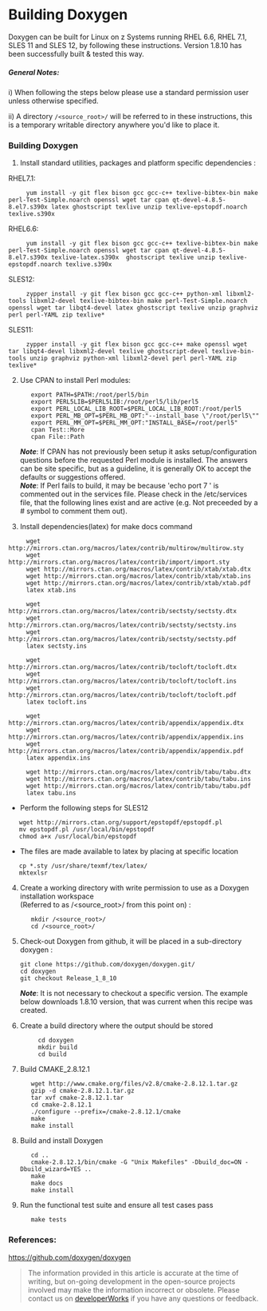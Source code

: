 # Building Doxygen

Doxygen can be built for Linux on z Systems running RHEL 6.6, RHEL 7.1, SLES 11 and SLES 12, by following these instructions. Version 1.8.10 has been successfully built & tested this way.

##### General Notes:
      
i) When following the steps below please use a standard permission user unless otherwise specified.

ii) A directory `/<source_root>/` will be referred to in these instructions, this is a temporary writable directory anywhere you'd like to place it.

### Building Doxygen

1. Install standard utilities, packages and platform specific dependencies :

 RHEL7.1:
 ```
      yum install -y git flex bison gcc gcc-c++ texlive-bibtex-bin make perl-Test-Simple.noarch openssl wget tar cpan qt-devel-4.8.5-8.el7.s390x latex ghostscript texlive unzip texlive-epstopdf.noarch texlive.s390x 
 ```

 RHEL6.6:
 ```
      yum install -y git flex bison gcc gcc-c++ texlive-bibtex-bin make perl-Test-Simple.noarch openssl wget tar cpan qt-devel-4.8.5-8.el7.s390x texlive-latex.s390x  ghostscript texlive unzip texlive-epstopdf.noarch texlive.s390x 
 ```

 SLES12:
 ```
      zypper install -y git flex bison gcc gcc-c++ python-xml libxml2-tools libxml2-devel texlive-bibtex-bin make perl-Test-Simple.noarch  openssl wget tar libqt4-devel latex ghostscript texlive unzip graphviz perl perl-YAML zip texlive*
 ```
 
 SLES11:
 ```
      zypper install -y git flex bison gcc gcc-c++ make openssl wget tar libqt4-devel libxml2-devel texlive ghostscript-devel texlive-bin-tools unzip graphviz python-xml libxml2-devel perl perl-YAML zip texlive*
 ```

2. Use CPAN to install Perl modules:
   ```	
      export PATH=$PATH:/root/perl5/bin
      export PERL5LIB=$PERL5LIB:/root/perl5/lib/perl5
      export PERL_LOCAL_LIB_ROOT=$PERL_LOCAL_LIB_ROOT:/root/perl5
      export PERL_MB_OPT=$PERL_MB_OPT:"--install_base \"/root/perl5\""
      export PERL_MM_OPT=$PERL_MM_OPT:"INSTALL_BASE=/root/perl5"
      cpan Test::More
      cpan File::Path
   ```
   **_Note_**: If CPAN has not previously been setup it asks setup/configuration questions before the requested Perl module is installed. The answers can be site specific, but as a guideline, it is generally OK to accept the defaults or suggestions offered.  
   **_Note_**: If Perl fails to build, it may be because 'echo port 7 ' is commented out in the services file. Please check in the /etc/services file, that the following lines exist and are active (e.g. Not preceeded by a # symbol to comment them out).

3. Install dependencies(latex) for make docs command

 ```
      wget http://mirrors.ctan.org/macros/latex/contrib/multirow/multirow.sty
      wget  http://mirrors.ctan.org/macros/latex/contrib/import/import.sty 
      wget http://mirrors.ctan.org/macros/latex/contrib/xtab/xtab.dtx
      wget http://mirrors.ctan.org/macros/latex/contrib/xtab/xtab.ins 
      wget http://mirrors.ctan.org/macros/latex/contrib/xtab/xtab.pdf 
      latex xtab.ins 
		
      wget http://mirrors.ctan.org/macros/latex/contrib/sectsty/sectsty.dtx
      wget http://mirrors.ctan.org/macros/latex/contrib/sectsty/sectsty.ins 
      wget http://mirrors.ctan.org/macros/latex/contrib/sectsty/sectsty.pdf 
      latex sectsty.ins 
		
      wget http://mirrors.ctan.org/macros/latex/contrib/tocloft/tocloft.dtx 
      wget http://mirrors.ctan.org/macros/latex/contrib/tocloft/tocloft.ins 
      wget http://mirrors.ctan.org/macros/latex/contrib/tocloft/tocloft.pdf 
      latex tocloft.ins 
		
      wget http://mirrors.ctan.org/macros/latex/contrib/appendix/appendix.dtx 
      wget http://mirrors.ctan.org/macros/latex/contrib/appendix/appendix.ins 
      wget http://mirrors.ctan.org/macros/latex/contrib/appendix/appendix.pdf 
      latex appendix.ins 
		
      wget http://mirrors.ctan.org/macros/latex/contrib/tabu/tabu.dtx 
      wget http://mirrors.ctan.org/macros/latex/contrib/tabu/tabu.ins 
      wget http://mirrors.ctan.org/macros/latex/contrib/tabu/tabu.pdf 
      latex tabu.ins
 ```
 *  Perform the following steps for SLES12  

   ```  
      wget http://mirrors.ctan.org/support/epstopdf/epstopdf.pl  
      mv epstopdf.pl /usr/local/bin/epstopdf  
      chmod a+x /usr/local/bin/epstopdf
   ```      
 *  The files are made available to latex by placing at specific location  

   ```  
      cp *.sty /usr/share/texmf/tex/latex/  
      mktexlsr
   ```

4. Create a working directory with write permission to use as a Doxygen installation workspace  
(Referred to as /\<source_root\>/ from this point on) :

   ```
      mkdir /<source_root>/
      cd /<source_root>/
   ```

5. Check-out Doxygen from github, it will be placed in a sub-directory doxygen : 
      ```
      git clone https://github.com/doxygen/doxygen.git/
      cd doxygen
      git checkout Release_1_8_10
      ```
   **_Note_**: It is not necessary to checkout a specific version. The example below downloads 1.8.10 version, that was current when this recipe was created.  
  

6. Create a build directory where the output should be stored
   ```
        cd doxygen
        mkdir build
        cd build
   ```

7. Build CMAKE_2.8.12.1
   ```
      wget http://www.cmake.org/files/v2.8/cmake-2.8.12.1.tar.gz
      gzip -d cmake-2.8.12.1.tar.gz
      tar xvf cmake-2.8.12.1.tar
      cd cmake-2.8.12.1
      ./configure --prefix=/cmake-2.8.12.1/cmake
      make  
      make install  
   ```
8. Build and install Doxygen

   ```
      cd ..
      cmake-2.8.12.1/bin/cmake -G "Unix Makefiles" -Dbuild_doc=ON -Dbuild_wizard=YES .. 
      make  
      make docs  
      make install 
   ```
9. Run the functional test suite and ensure all test cases pass

   ```
      make tests
   ```  

### References:
https://github.com/doxygen/doxygen  
  
  

> 	The information provided in this article is accurate at the time of writing, but on-going development in the 
> 	open-source projects involved may make the information incorrect or obsolete. Please contact us on [developerWorks](https://www.ibm.com/developerworks/community/groups/community/lozopensource)
> 	if you have any questions or feedback.
